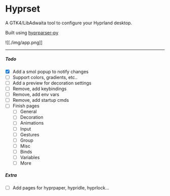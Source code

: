 # Hyprset

A GTK4/LibAdwaita tool to configure your Hyprland desktop.

Built using [hyprparser-py](https://github.com/tokyob0t/hyprparser-py)

![[./img/app.png]]

---

##### Todo

- [x] Add a smol popup to notify changes
- [ ] Support colors, gradients, etc..
- [ ] Add a preview for decoration settings
- [ ] Remove, add keybindings
- [ ] Remove, add env vars
- [ ] Remove, add startup cmds
- [ ] Finish pages
  - [ ] General
  - [ ] Decoration
  - [ ] Animations
  - [ ] Input
  - [ ] Gestures
  - [ ] Group
  - [ ] Misc
  - [ ] Binds
  - [ ] Variables
  - [ ] More

##### Extra

- [ ] Add pages for hyprpaper, hypridle, hyprlock...
